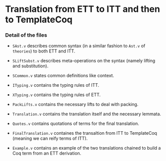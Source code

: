 # Translation from ETT to ITT and then to TemplateCoq

### Detail of the files

- `SAst.v` describes common syntax (in a similar fashion to `Ast.v` of
   `theories`) to both ETT and ITT.
- `SLiftSubst.v` describes meta-operations on the syntax (namely lifting and substitution).
- `SCommon.v` states common definitions like context.

- `ITyping.v` contains the typing rules of ITT.
- `XTyping.v` contains the typing rules of ETT.

- `PackLifts.v` contains the necessary lifts to deal with packing.

- `Translation.v` contains the translation itself and the necessary
  lemmata.
- `Quotes.v` contains quotations of terms for the final translation.
- `FinalTranslation.v` containes the transaltion from ITT to
  TemplateCoq (meaning we can reify terms of ITT).
- `Example.v` contains an example of the two translations chained to
  build a Coq term from an ETT derivation.
